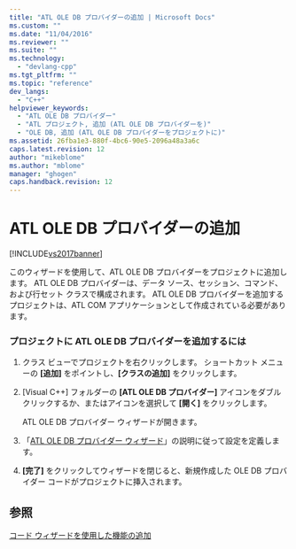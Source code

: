 ```yaml
---
title: "ATL OLE DB プロバイダーの追加 | Microsoft Docs"
ms.custom: ""
ms.date: "11/04/2016"
ms.reviewer: ""
ms.suite: ""
ms.technology: 
  - "devlang-cpp"
ms.tgt_pltfrm: ""
ms.topic: "reference"
dev_langs: 
  - "C++"
helpviewer_keywords: 
  - "ATL OLE DB プロバイダー"
  - "ATL プロジェクト, 追加 (ATL OLE DB プロバイダーを)"
  - "OLE DB, 追加 (ATL OLE DB プロバイダーをプロジェクトに)"
ms.assetid: 26fba1e3-880f-4bc6-90e5-2096a48a3a6c
caps.latest.revision: 12
author: "mikeblome"
ms.author: "mblome"
manager: "ghogen"
caps.handback.revision: 12
---
```

# ATL OLE DB プロバイダーの追加
[!INCLUDE[vs2017banner](../../assembler/inline/includes/vs2017banner.md)]

このウィザードを使用して、ATL OLE DB プロバイダーをプロジェクトに追加します。  ATL OLE DB プロバイダーは、データ ソース、セッション、コマンド、および行セット クラスで構成されます。  ATL OLE DB プロバイダーを追加するプロジェクトは、ATL COM アプリケーションとして作成されている必要があります。  
  
### プロジェクトに ATL OLE DB プロバイダーを追加するには  
  
1.  クラス ビューでプロジェクトを右クリックします。  ショートカット メニューの **\[追加\]** をポイントし、**\[クラスの追加\]** をクリックします。  
  
2.  \[Visual C\+\+\] フォルダーの **\[ATL OLE DB プロバイダー\]** アイコンをダブルクリックするか、またはアイコンを選択して **\[開く\]** をクリックします。  
  
     ATL OLE DB プロバイダー ウィザードが開きます。  
  
3.  「[ATL OLE DB プロバイダー ウィザード](../../atl/reference/atl-ole-db-provider-wizard.md)」の説明に従って設定を定義します。  
  
4.  **\[完了\]** をクリックしてウィザードを閉じると、新規作成した OLE DB プロバイダー コードがプロジェクトに挿入されます。  
  
## 参照  
 [コード ウィザードを使用した機能の追加](../../ide/adding-functionality-with-code-wizards-cpp.md)